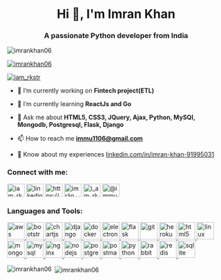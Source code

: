 <h1 align="center">Hi 👋, I'm Imran Khan</h1>
<h3 align="center">A passionate Python developer from India</h3>

<p align="left"> <img src="https://komarev.com/ghpvc/?username=imrankhan06&label=Profile%20views&color=0e75b6&style=flat" alt="imrankhan06" /> </p>

<p align="left"> <a href="https://github.com/ryo-ma/github-profile-trophy"><img src="https://github-profile-trophy.vercel.app/?username=imrankhan06" alt="imrankhan06" /></a> </p>

<p align="left"> <a href="https://twitter.com/iam_rkstr" target="blank"><img src="https://img.shields.io/twitter/follow/iam_rkstr?logo=twitter&style=for-the-badge" alt="iam_rkstr" /></a> </p>

- 🔭 I’m currently working on **Fintech project(ETL)**

- 🌱 I’m currently learning **ReactJs and Go**

- 💬 Ask me about **HTML5, CSS3, JQuery, Ajax, Python, MySQl, Mongodb, Postgresql, Flask, Django**

- 📫 How to reach me **immu1106@gmail.com**

- 📄 Know about my experiences [linkedin.com/in/imran-khan-91995031](linkedin.com/in/imran-khan-91995031)

<h3 align="left">Connect with me:</h3>
<p align="left">
<a href="https://twitter.com/iam_rkstr" target="blank"><img align="center" src="https://cdn.jsdelivr.net/npm/simple-icons@3.0.1/icons/twitter.svg" alt="iam_rkstr" height="30" width="40" /></a>
<a href="https://linkedin.com/in/linkedin.com/in/imran-khan-91995031" target="blank"><img align="center" src="https://cdn.jsdelivr.net/npm/simple-icons@3.0.1/icons/linkedin.svg" alt="linkedin.com/in/imran-khan-91995031" height="30" width="40" /></a>
<a href="https://stackoverflow.com/users/https://stackoverflow.com/users/12014479/imran-khan-m" target="blank"><img align="center" src="https://cdn.jsdelivr.net/npm/simple-icons@3.0.1/icons/stackoverflow.svg" alt="https://stackoverflow.com/users/12014479/imran-khan-m" height="30" width="40" /></a>
<a href="https://fb.com/imrän khän" target="blank"><img align="center" src="https://cdn.jsdelivr.net/npm/simple-icons@3.0.1/icons/facebook.svg" alt="imrän khän" height="30" width="40" /></a>
<a href="https://instagram.com/i_am_rkstr" target="blank"><img align="center" src="https://cdn.jsdelivr.net/npm/simple-icons@3.0.1/icons/instagram.svg" alt="i_am_rkstr" height="30" width="40" /></a>
<a href="https://medium.com/@immu1106" target="blank"><img align="center" src="https://cdn.jsdelivr.net/npm/simple-icons@3.0.1/icons/medium.svg" alt="@immu1106" height="30" width="40" /></a>
</p>

<h3 align="left">Languages and Tools:</h3>
<p align="left"> <a href="https://aws.amazon.com" target="_blank"> <img src="https://devicons.github.io/devicon/devicon.git/icons/amazonwebservices/amazonwebservices-original-wordmark.svg" alt="aws" width="40" height="40"/> </a> <a href="https://getbootstrap.com" target="_blank"> <img src="https://devicons.github.io/devicon/devicon.git/icons/bootstrap/bootstrap-plain.svg" alt="bootstrap" width="40" height="40"/> </a> <a href="https://www.chartjs.org" target="_blank"> <img src="https://www.chartjs.org/media/logo-title.svg" alt="chartjs" width="40" height="40"/> </a> <a href="https://www.djangoproject.com/" target="_blank"> <img src="https://devicons.github.io/devicon/devicon.git/icons/django/django-original.svg" alt="django" width="40" height="40"/> </a> <a href="https://www.docker.com/" target="_blank"> <img src="https://devicons.github.io/devicon/devicon.git/icons/docker/docker-original-wordmark.svg" alt="docker" width="40" height="40"/> </a> <a href="https://www.electronjs.org" target="_blank"> <img src="https://devicons.github.io/devicon/devicon.git/icons/electron/electron-original.svg" alt="electron" width="40" height="40"/> </a> <a href="https://flask.palletsprojects.com/" target="_blank"> <img src="https://www.vectorlogo.zone/logos/pocoo_flask/pocoo_flask-icon.svg" alt="flask" width="40" height="40"/> </a> <a href="https://git-scm.com/" target="_blank"> <img src="https://www.vectorlogo.zone/logos/git-scm/git-scm-icon.svg" alt="git" width="40" height="40"/> </a> <a href="https://heroku.com" target="_blank"> <img src="https://www.vectorlogo.zone/logos/heroku/heroku-icon.svg" alt="heroku" width="40" height="40"/> </a> <a href="https://www.w3.org/html/" target="_blank"> <img src="https://devicons.github.io/devicon/devicon.git/icons/html5/html5-original-wordmark.svg" alt="html5" width="40" height="40"/> </a> <a href="https://www.linux.org/" target="_blank"> <img src="https://devicons.github.io/devicon/devicon.git/icons/linux/linux-original.svg" alt="linux" width="40" height="40"/> </a> <a href="https://www.mongodb.com/" target="_blank"> <img src="https://devicons.github.io/devicon/devicon.git/icons/mongodb/mongodb-original-wordmark.svg" alt="mongodb" width="40" height="40"/> </a> <a href="https://www.mysql.com/" target="_blank"> <img src="https://devicons.github.io/devicon/devicon.git/icons/mysql/mysql-original-wordmark.svg" alt="mysql" width="40" height="40"/> </a> <a href="https://www.nginx.com" target="_blank"> <img src="https://devicons.github.io/devicon/devicon.git/icons/nginx/nginx-original.svg" alt="nginx" width="40" height="40"/> </a> <a href="https://nodejs.org" target="_blank"> <img src="https://devicons.github.io/devicon/devicon.git/icons/nodejs/nodejs-original-wordmark.svg" alt="nodejs" width="40" height="40"/> </a> <a href="https://www.postgresql.org" target="_blank"> <img src="https://devicons.github.io/devicon/devicon.git/icons/postgresql/postgresql-original-wordmark.svg" alt="postgresql" width="40" height="40"/> </a> <a href="https://postman.com" target="_blank"> <img src="https://www.vectorlogo.zone/logos/getpostman/getpostman-icon.svg" alt="postman" width="40" height="40"/> </a> <a href="https://www.python.org" target="_blank"> <img src="https://devicons.github.io/devicon/devicon.git/icons/python/python-original.svg" alt="python" width="40" height="40"/> </a> <a href="https://www.rabbitmq.com" target="_blank"> <img src="https://www.vectorlogo.zone/logos/rabbitmq/rabbitmq-icon.svg" alt="rabbitMQ" width="40" height="40"/> </a> <a href="https://redis.io" target="_blank"> <img src="https://devicons.github.io/devicon/devicon.git/icons/redis/redis-original-wordmark.svg" alt="redis" width="40" height="40"/> </a> <a href="https://www.sqlite.org/" target="_blank"> <img src="https://www.vectorlogo.zone/logos/sqlite/sqlite-icon.svg" alt="sqlite" width="40" height="40"/> </a> </p>

<p><img align="left" src="https://github-readme-stats.vercel.app/api/top-langs?username=imrankhan06&show_icons=true&locale=en&layout=compact" alt="imrankhan06" /></p>

<p>&nbsp;<img align="center" src="https://github-readme-stats.vercel.app/api?username=imrankhan06&show_icons=true&locale=en" alt="imrankhan06" /></p>

